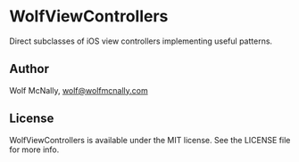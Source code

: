# WolfViewControllers

Direct subclasses of iOS view controllers implementing useful patterns.

## Author

Wolf McNally, wolf@wolfmcnally.com

## License

WolfViewControllers is available under the MIT license. See the LICENSE file for more info.
